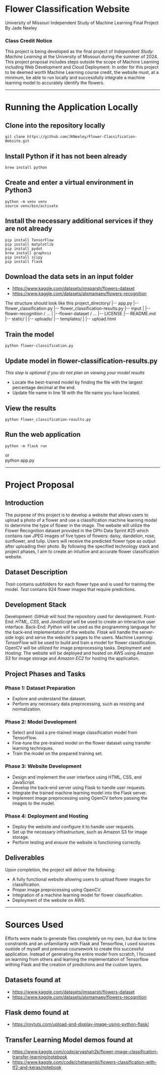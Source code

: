 # Flower Classification Website
University of Missouri Independent Study of Machine Learning Final Project
By Jade Neeley

### Class Credit Notice
This project is being developed as the final project of _Independent Study: Machine Learning_ at the University of Missouri during the summer of 2024. This project proposal includes steps outside the scope of Machine Learning including Web Development and Cloud Deployment. In order for this project to be deemed worth Machine Learning course credit, the website must, at a minimum, be able to run locally and successfully integrate a machine learning model to accurately identify the flowers.

__________________

# Running the Application Locally

## Clone into the repository locally
    git clone https://github.com/JKNeeley/Flower-Classification-Website.git

## Install Python if it has not been already
    brew install python

## Create and enter a virtual environment in Python3
    python -m venv venv
    source venv/bin/activate

## Install the necessary additional services if they are not already
    pip install TensorFlow
    pip install matplotlib
    pip install pydot
    brew install graphviz
    pip install scipy
    pip install flask

## Download the data sets in an input folder
 - https://www.kaggle.com/datasets/imsparsh/flowers-dataset
 - https://www.kaggle.com/datasets/alxmamaev/flowers-recognition

 The structure should look like this 
    project_directory/
    |-- app.py
    |-- flower_classification.py
    |-- flower_classification-results.py
    |-- input
    |   |--flower-recognition / ...
    |   |--flower-dataset / ...
    |-- LICENSE
    |-- README.md
    |-- static/
    |   |-- uploads/
    |-- templates/
    |   |-- upload.html

## Train the model 
    python flower-classification.py

## Update model in flower-classification-results.py
 _This step is optional if you do not plan on viewing your model results_

- Locate the best-trained model by finding the file with the largest percentage decimal at the end.
- Update file name in line 18 with the file name you have located.
  
## View the results
    python flower_classification-results.py

## Run the web application
    python -m flask run 
or  
    python app.py
__________________

# Project Proposal

## Introduction
The purpose of this project is to develop a website that allows users to upload a photo of a flower and use a classification machine learning model to determine the type of flower in the image. The website will utilize the Flower Recognition dataset provided in the DPhi Data Sprint #25 which contains raw JPEG images of five types of flowers: daisy, dandelion, rose, sunflower, and tulip. Users will receive the predicted flower type as output after uploading their photo. By following the specified technology stack and project phases, I aim to create an intuitive and accurate flower classification website.

## Dataset Description
_Train_ contains subfolders for each flower type and is used for training the model.
_Test_ contains 924 flower images that require predictions. 

## Development Stack
Development: _GitHub_ will host the repository used for development.
Front-End: _HTML_, _CSS_, and _JavaScript_ will be used to create an interactive user interface.
Back-End: _Python_ will be used as the programming language for the back-end implementation of the website. _Flask_ will handle the server-side logic and serve the website's pages to the users.
Machine Learning: _TensorFlow_ will be used to build and train a model for flower classification. OpenCV will be utilized for image preprocessing tasks.
Deployment and Hosting: The website will be deployed and hosted on AWS using _Amazon S3_ for image storage and _Amazon EC2_ for hosting the application. 

## Project Phases and Tasks
### Phase 1: Dataset Preparation
- Explore and understand the dataset.
- Perform any necessary data preprocessing, such as resizing and normalization.
### Phase 2: Model Development
- Select and load a pre-trained image classification model from TensorFlow.
- Fine-tune the pre-trained model on the flower dataset using transfer learning techniques.
- Train the model on the prepared training set.
### Phase 3: Website Development 
- Design and implement the user interface using HTML, CSS, and JavaScript.
- Develop the back-end server using Flask to handle user requests.
- Integrate the trained machine learning model into the Flask server.
- Implement image preprocessing using OpenCV before passing the images to the model.
### Phase 4: Deployment and Hosting
- Deploy the website and configure it to handle user requests.
- Set up the necessary infrastructure, such as Amazon S3 for image storage.
- Perform testing and ensure the website is functioning correctly.

## Deliverables
Upon completion, the project will deliver the following:
- A fully functional website allowing users to upload flower images for classification.
- Proper image preprocessing using OpenCV.
- Integration of a machine learning model for flower classification.
- Deployment of the website on AWS.

__________________

# Sources Used

Efforts were made to generate files completely on my own, but due to time constraints and an unfamiliarity with Flask and Tensorflow, I used sources oustide of myself and previous coursework to create this successful application. Instead of generating the entire model from scratch, I focused on learning from others and learning the implementation of Tensorflow withing Flask and the creation of predictions and the custom layers.

## Datasets found at
 - https://www.kaggle.com/datasets/imsparsh/flowers-dataset
 - https://www.kaggle.com/datasets/alxmamaev/flowers-recognition

## Flask demo found at 
- https://roytuts.com/upload-and-display-image-using-python-flask/

## Transfer Learning Model demos found at 
- https://www.kaggle.com/code/aryashah2k/flower-image-classification-transfer-learning/notebook
- https://www.kaggle.com/code/chetanambi/fiowers-classification-with-tf2-and-keras/notebook
